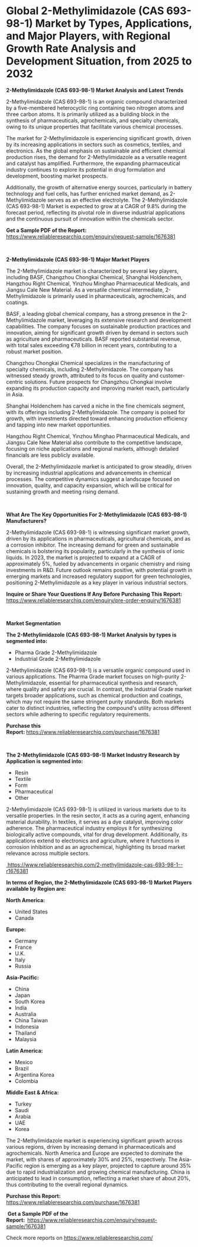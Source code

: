 <p><h1>Global 2-Methylimidazole (CAS 693-98-1) Market by Types, Applications, and Major Players, with Regional Growth Rate Analysis and Development Situation, from 2025 to 2032</h1></p><p><strong>2-Methylimidazole (CAS 693-98-1) Market Analysis and Latest Trends</strong></p>
<p><p>2-Methylimidazole (CAS 693-98-1) is an organic compound characterized by a five-membered heterocyclic ring containing two nitrogen atoms and three carbon atoms. It is primarily utilized as a building block in the synthesis of pharmaceuticals, agrochemicals, and specialty chemicals, owing to its unique properties that facilitate various chemical processes. </p><p>The market for 2-Methylimidazole is experiencing significant growth, driven by its increasing applications in sectors such as cosmetics, textiles, and electronics. As the global emphasis on sustainable and efficient chemical production rises, the demand for 2-Methylimidazole as a versatile reagent and catalyst has amplified. Furthermore, the expanding pharmaceutical industry continues to explore its potential in drug formulation and development, boosting market prospects.</p><p>Additionally, the growth of alternative energy sources, particularly in battery technology and fuel cells, has further enriched market demand, as 2-Methylimidazole serves as an effective electrolyte. The 2-Methylimidazole (CAS 693-98-1) Market is expected to grow at a CAGR of 9.8% during the forecast period, reflecting its pivotal role in diverse industrial applications and the continuous pursuit of innovation within the chemicals sector.</p></p>
<p><strong>Get a Sample PDF of the Report:&nbsp;</strong> <a href="https://www.reliableresearchiq.com/enquiry/request-sample/1676381?utm_campaign=2301&utm_medium=2&utm_source=Github&utm_content=ia&utm_term=24032025&utm_id=2-methylimidazole-cas-693-98-1">https://www.reliableresearchiq.com/enquiry/request-sample/1676381</a></p>
<p>&nbsp;</p>
<p><strong>2-Methylimidazole (CAS 693-98-1) Major Market Players</strong></p>
<p><p>The 2-Methylimidazole market is characterized by several key players, including BASF, Changzhou Chongkai Chemical, Shanghai Holdenchem, Hangzhou Right Chemical, Yinzhou Minghao Pharmaceutical Medicals, and Jiangsu Cale New Material. As a versatile chemical intermediate, 2-Methylimidazole is primarily used in pharmaceuticals, agrochemicals, and coatings.</p><p>BASF, a leading global chemical company, has a strong presence in the 2-Methylimidazole market, leveraging its extensive research and development capabilities. The company focuses on sustainable production practices and innovation, aiming for significant growth driven by demand in sectors such as agriculture and pharmaceuticals. BASF reported substantial revenue, with total sales exceeding €78 billion in recent years, contributing to a robust market position.</p><p>Changzhou Chongkai Chemical specializes in the manufacturing of specialty chemicals, including 2-Methylimidazole. The company has witnessed steady growth, attributed to its focus on quality and customer-centric solutions. Future prospects for Changzhou Chongkai involve expanding its production capacity and improving market reach, particularly in Asia.</p><p>Shanghai Holdenchem has carved a niche in the fine chemicals segment, with its offerings including 2-Methylimidazole. The company is poised for growth, with investments directed toward enhancing production efficiency and tapping into new market opportunities.</p><p>Hangzhou Right Chemical, Yinzhou Minghao Pharmaceutical Medicals, and Jiangsu Cale New Material also contribute to the competitive landscape, focusing on niche applications and regional markets, although detailed financials are less publicly available.</p><p>Overall, the 2-Methylimidazole market is anticipated to grow steadily, driven by increasing industrial applications and advancements in chemical processes. The competitive dynamics suggest a landscape focused on innovation, quality, and capacity expansion, which will be critical for sustaining growth and meeting rising demand.</p></p>
<p>&nbsp;</p>
<p><strong>What Are The Key Opportunities For 2-Methylimidazole (CAS 693-98-1) Manufacturers?</strong></p>
<p><p>2-Methylimidazole (CAS 693-98-1) is witnessing significant market growth, driven by its applications in pharmaceuticals, agricultural chemicals, and as a corrosion inhibitor. The increasing demand for green and sustainable chemicals is bolstering its popularity, particularly in the synthesis of ionic liquids. In 2023, the market is projected to expand at a CAGR of approximately 5%, fueled by advancements in organic chemistry and rising investments in R&D. Future outlook remains positive, with potential growth in emerging markets and increased regulatory support for green technologies, positioning 2-Methylimidazole as a key player in various industrial sectors.</p></p>
<p><strong>Inquire or Share Your Questions If Any Before Purchasing This Report:</strong> <a href="https://www.reliableresearchiq.com/enquiry/pre-order-enquiry/1676381?utm_campaign=2301&utm_medium=2&utm_source=Github&utm_content=ia&utm_term=24032025&utm_id=2-methylimidazole-cas-693-98-1">https://www.reliableresearchiq.com/enquiry/pre-order-enquiry/1676381</a></p>
<p>&nbsp;</p>
<p><strong>Market Segmentation</strong></p>
<p><strong>The 2-Methylimidazole (CAS 693-98-1) Market Analysis by types is segmented into:</strong></p>
<p><ul><li>Pharma Grade 2-Methylimidazole</li><li>Industrial Grade 2-Methylimidazole</li></ul></p>
<p><p>2-Methylimidazole (CAS 693-98-1) is a versatile organic compound used in various applications. The Pharma Grade market focuses on high-purity 2-Methylimidazole, essential for pharmaceutical synthesis and research, where quality and safety are crucial. In contrast, the Industrial Grade market targets broader applications, such as chemical production and coatings, which may not require the same stringent purity standards. Both markets cater to distinct industries, reflecting the compound's utility across different sectors while adhering to specific regulatory requirements.</p></p>
<p><strong>Purchase this Report:&nbsp;</strong><a href="https://www.reliableresearchiq.com/purchase/1676381?utm_campaign=2301&utm_medium=2&utm_source=Github&utm_content=ia&utm_term=24032025&utm_id=2-methylimidazole-cas-693-98-1">https://www.reliableresearchiq.com/purchase/1676381</a></p>
<p>&nbsp;</p>
<p><strong>The 2-Methylimidazole (CAS 693-98-1) Market Industry Research by Application is segmented into:</strong></p>
<p><ul><li>Resin</li><li>Textile</li><li>Form</li><li>Pharmaceutical</li><li>Other</li></ul></p>
<p><p>2-Methylimidazole (CAS 693-98-1) is utilized in various markets due to its versatile properties. In the resin sector, it acts as a curing agent, enhancing material durability. In textiles, it serves as a dye catalyst, improving color adherence. The pharmaceutical industry employs it for synthesizing biologically active compounds, vital for drug development. Additionally, its applications extend to electronics and agriculture, where it functions in corrosion inhibition and as an agrochemical, highlighting its broad market relevance across multiple sectors.</p></p>
<p><a href="https://www.reliableresearchiq.com/2-methylimidazole-cas-693-98-1--r1676381?utm_campaign=2301&utm_medium=2&utm_source=Github&utm_content=ia&utm_term=24032025&utm_id=2-methylimidazole-cas-693-98-1">&nbsp;https://www.reliableresearchiq.com/2-methylimidazole-cas-693-98-1--r1676381</a></p>
<p><strong>In terms of Region, the 2-Methylimidazole (CAS 693-98-1) Market Players available by Region are:</strong></p>
<p>
    <p> <strong> North America: </strong>
        <ul>
            <li>United States</li>
            <li>Canada</li>
        </ul>
        </p> 
    <p> <strong> Europe: </strong>
        <ul>
            <li>Germany</li>
            <li>France</li>
            <li>U.K.</li>
            <li>Italy</li>
            <li>Russia</li>
        </ul>
        </p> 
    <p> <strong> Asia-Pacific: </strong>
        <ul>
            <li>China</li>
            <li>Japan</li>
            <li>South Korea</li>
            <li>India</li>
            <li>Australia</li>
            <li>China Taiwan</li>
            <li>Indonesia</li>
            <li>Thailand</li>
            <li>Malaysia</li>
        </ul>
        </p> 
    <p> <strong> Latin America: </strong>
        <ul>
            <li>Mexico</li>
            <li>Brazil</li>
            <li>Argentina Korea</li>
            <li>Colombia</li>
        </ul>
        </p> 
    <p> <strong> Middle East & Africa: </strong>
        <ul>
            <li>Turkey</li>
            <li>Saudi</li>
            <li>Arabia</li>
            <li>UAE</li>
            <li>Korea</li>
        </ul>
    </p>
    </p>
<p><p>The 2-Methylimidazole market is experiencing significant growth across various regions, driven by increasing demand in pharmaceuticals and agrochemicals. North America and Europe are expected to dominate the market, with shares of approximately 30% and 25%, respectively. The Asia-Pacific region is emerging as a key player, projected to capture around 35% due to rapid industrialization and growing chemical manufacturing. China is anticipated to lead in consumption, reflecting a market share of about 20%, thus contributing to the overall regional dynamics.</p></p>
<p><strong>Purchase this Report: </strong><a href="https://www.reliableresearchiq.com/purchase/1676381?utm_campaign=2301&utm_medium=2&utm_source=Github&utm_content=ia&utm_term=24032025&utm_id=2-methylimidazole-cas-693-98-1">https://www.reliableresearchiq.com/purchase/1676381</a></p>
<p>&nbsp;<strong>Get a Sample PDF of the Report:&nbsp;&nbsp;</strong><a href="https://www.reliableresearchiq.com/enquiry/request-sample/1676381?utm_campaign=2301&utm_medium=2&utm_source=Github&utm_content=ia&utm_term=24032025&utm_id=2-methylimidazole-cas-693-98-1">https://www.reliableresearchiq.com/enquiry/request-sample/1676381</a></p>
<p><strong></strong></p>
<p>Check more reports on <a href="https://www.reliableresearchiq.com/?utm_campaign=2301&utm_medium=2&utm_source=Github&utm_content=ia&utm_term=24032025&utm_id=2-methylimidazole-cas-693-98-1">https://www.reliableresearchiq.com/</a></p>